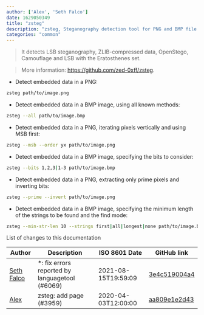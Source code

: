 ```yaml
---
author: ['Alex', 'Seth Falco']
date: 1629050349
title: "zsteg"
description: "zsteg, Steganography detection tool for PNG and BMP file formats."
categories: "common"
---
```

> It detects LSB steganography, ZLIB-compressed data, OpenStego, Camouflage and LSB with the Eratosthenes set.

> More information: <https://github.com/zed-0xff/zsteg>.

- Detect embedded data in a PNG:

```bash
zsteg path/to/image.png
```

- Detect embedded data in a BMP image, using all known methods:

```bash
zsteg --all path/to/image.bmp
```

- Detect embedded data in a PNG, iterating pixels vertically and using MSB first:

```bash
zsteg --msb --order yx path/to/image.png
```

- Detect embedded data in a BMP image, specifying the bits to consider:

```bash
zsteg --bits 1,2,3|1-3 path/to/image.bmp
```

- Detect embedded data in a PNG, extracting only prime pixels and inverting bits:

```bash
zsteg --prime --invert path/to/image.png
```

- Detect embedded data in a BMP image, specifying the minimum length of the strings to be found and the find mode:

```bash
zsteg --min-str-len 10 --strings first|all|longest|none path/to/image.bmp
```
List of changes to this documentation


Author | Description | ISO 8601 Date | GitHub link
------|-----|-----|-----
[Seth Falco](mailto:seth@falco.fun) | *: fix errors reported by languagetool (#6069) | 2021-08-15T19:59:09 | [3e4c519004a4](https://github.com/tldr-pages/tldr/commit/3e4c519004a471c861cdc609fd7239ee3355671c)
[Alex](mailto:alexandre.dhondt@gmail.com) | zsteg: add page (#3959) | 2020-04-03T12:00:00 | [aa809e1e2d43](https://github.com/tldr-pages/tldr/commit/aa809e1e2d43f8c78a6b74078d638f8b3863f753)

